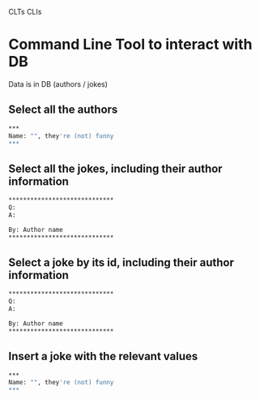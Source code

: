 CLTs CLIs

# Command Line Tool to interact with DB

Data is in DB (authors / jokes)

## Select all the authors

```sh
***
Name: "", they're (not) funny
***
```

## Select all the jokes, including their author information

```sh
*****************************
Q:
A:

By: Author name
*****************************
```

## Select a joke by its id, including their author information

```sh
*****************************
Q:
A:

By: Author name
*****************************
```

## Insert a joke with the relevant values

```sh
***
Name: "", they're (not) funny
***
```
